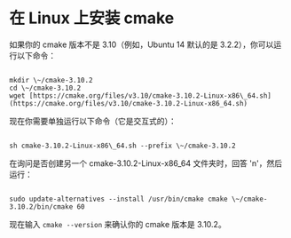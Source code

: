 # 在 Linux 上安装 cmake

如果你的 cmake 版本不是 3.10（例如，Ubuntu 14 默认的是 3.2.2），你可以运行以下命令：

```

mkdir \~/cmake-3.10.2
cd \~/cmake-3.10.2
wget [https://cmake.org/files/v3.10/cmake-3.10.2-Linux-x86\_64.sh](https://cmake.org/files/v3.10/cmake-3.10.2-Linux-x86_64.sh)

```

现在你需要单独运行以下命令（它是交互式的）：
```

sh cmake-3.10.2-Linux-x86\_64.sh --prefix \~/cmake-3.10.2

```

在询问是否创建另一个 cmake-3.10.2-Linux-x86_64 文件夹时，回答 'n'，然后运行：

```

sudo update-alternatives --install /usr/bin/cmake cmake \~/cmake-3.10.2/bin/cmake 60

```

现在输入 `cmake --version` 来确认你的 cmake 版本是 3.10.2。